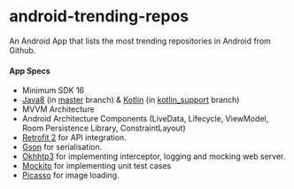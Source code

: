 # android-trending-repos
An Android App that lists the most trending repositories in Android from Github.

#### App Specs
* Minimum SDK 16
* [Java8](https://java.com/en/download/faq/java8.xml) (in [master](https://github.com/anitaa1990/Github-Trending-Repos/tree/master) branch) & [Kotlin](https://kotlinlang.org/) (in [kotlin_support](https://github.com/anitaa1990/Github-Trending-Repos/tree/kotlin_support) branch)
* MVVM Architecture
* Android Architecture Components (LiveData, Lifecycle, ViewModel, Room Persistence Library, ConstraintLayout)
* [Retrofit 2](https://square.github.io/retrofit/) for API integration.
* [Gson](https://github.com/google/gson) for serialisation.
* [Okhhtp3](https://github.com/square/okhttp) for implementing interceptor, logging and mocking web server.
* [Mockito](https://site.mockito.org/) for implementing unit test cases
* [Picasso](http://square.github.io/picasso/) for image loading.
